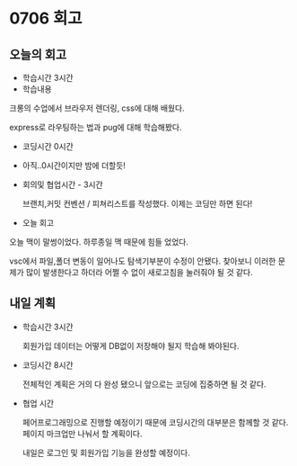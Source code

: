 # 0706 회고

## 오늘의 회고

- 학습시간 3시간
- 학습내용

크롱의 수업에서 브라우저 렌더링, css에 대해 배웠다. 

express로 라우팅하는 법과 pug에 대해 학습해봤다.

- 코딩시간 0시간

- 아직..0시간이지만 밤에 더할듯!

- 회의및 협업시간 - 3시간

  브랜치,커밋 컨벤션 / 피쳐리스트를 작성했다. 이제는 코딩만 하면 된다! 

- 오늘 회고

오늘 맥이 말썽이었다. 하루종일 맥 때문에 힘들 었었다. 

vsc에서 파일,폴더 변동이 일어나도 탐색기부분이 수정이 안됐다. 찾아보니 이러한 문제가 많이 발생한다고 하더라 어쩔 수 없이 새로고침을 눌러줘야 될 것 같다.



## 내일 계획

- 학습시간 3시간

  회원가입 데이터는 어떻게 DB없이 저장해야 될지 학습해 봐야된다.

- 코딩시간 8시간

  전체적인 계획은 거의 다 완성 됐으니 앞으로는 코딩에 집중하면 될 것 같다. 

- 협업 시간

  페어프로그래밍으로 진행할 예정이기 때문에 코딩시간의 대부분은 함께할 것 같다. 페이지 마크업만 나눠서 할 계획이다.

  내일은 로그인 및 회원가입 기능을 완성할 예정이다. 